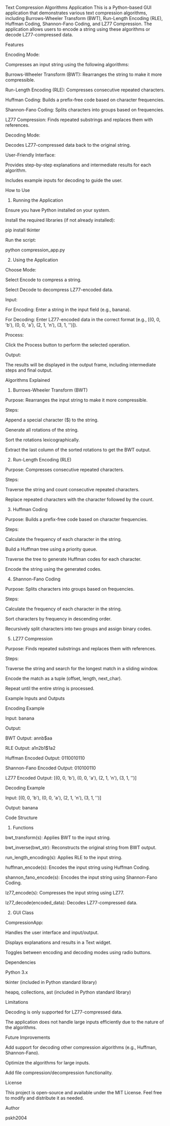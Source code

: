 Text Compression Algorithms Application
This is a Python-based GUI application that demonstrates various text compression algorithms, including Burrows-Wheeler Transform (BWT), Run-Length Encoding (RLE), Huffman Coding, Shannon-Fano Coding, and LZ77 Compression. The application allows users to encode a string using these algorithms or decode LZ77-compressed data.

Features

Encoding Mode:

Compresses an input string using the following algorithms:

Burrows-Wheeler Transform (BWT): Rearranges the string to make it more compressible.

Run-Length Encoding (RLE): Compresses consecutive repeated characters.

Huffman Coding: Builds a prefix-free code based on character frequencies.

Shannon-Fano Coding: Splits characters into groups based on frequencies.

LZ77 Compression: Finds repeated substrings and replaces them with references.

Decoding Mode:

Decodes LZ77-compressed data back to the original string.

User-Friendly Interface:

Provides step-by-step explanations and intermediate results for each algorithm.

Includes example inputs for decoding to guide the user.

How to Use

1. Running the Application
   
Ensure you have Python installed on your system.

Install the required libraries (if not already installed):

pip install tkinter

Run the script:

python compression_app.py

2. Using the Application

Choose Mode:

Select Encode to compress a string.

Select Decode to decompress LZ77-encoded data.

Input:

For Encoding: Enter a string in the input field (e.g., banana).

For Decoding: Enter LZ77-encoded data in the correct format (e.g., [(0, 0, 'b'), (0, 0, 'a'), (2, 1, 'n'), (3, 1, '')]).

Process:

Click the Process button to perform the selected operation.

Output:

The results will be displayed in the output frame, including intermediate steps and final output.

Algorithms Explained

1. Burrows-Wheeler Transform (BWT)
   
Purpose: Rearranges the input string to make it more compressible.

Steps:

Append a special character ($) to the string.

Generate all rotations of the string.

Sort the rotations lexicographically.

Extract the last column of the sorted rotations to get the BWT output.

2. Run-Length Encoding (RLE)
   
Purpose: Compresses consecutive repeated characters.

Steps:

Traverse the string and count consecutive repeated characters.

Replace repeated characters with the character followed by the count.

3. Huffman Coding
   
Purpose: Builds a prefix-free code based on character frequencies.

Steps:

Calculate the frequency of each character in the string.

Build a Huffman tree using a priority queue.

Traverse the tree to generate Huffman codes for each character.

Encode the string using the generated codes.

4. Shannon-Fano Coding
   
Purpose: Splits characters into groups based on frequencies.

Steps:

Calculate the frequency of each character in the string.

Sort characters by frequency in descending order.

Recursively split characters into two groups and assign binary codes.

5. LZ77 Compression
   
Purpose: Finds repeated substrings and replaces them with references.

Steps:

Traverse the string and search for the longest match in a sliding window.

Encode the match as a tuple (offset, length, next_char).

Repeat until the entire string is processed.

Example Inputs and Outputs

Encoding Example

Input: banana

Output:

BWT Output: annb$aa

RLE Output: a1n2b1$1a2

Huffman Encoded Output: 0110010110

Shannon-Fano Encoded Output: 010100110

LZ77 Encoded Output: [(0, 0, 'b'), (0, 0, 'a'), (2, 1, 'n'), (3, 1, '')]

Decoding Example

Input: [(0, 0, 'b'), (0, 0, 'a'), (2, 1, 'n'), (3, 1, '')]

Output: banana

Code Structure

1. Functions

bwt_transform(s): Applies BWT to the input string.

bwt_inverse(bwt_str): Reconstructs the original string from BWT output.

run_length_encoding(s): Applies RLE to the input string.

huffman_encode(s): Encodes the input string using Huffman Coding.

shannon_fano_encode(s): Encodes the input string using Shannon-Fano Coding.

lz77_encode(s): Compresses the input string using LZ77.

lz77_decode(encoded_data): Decodes LZ77-compressed data.

2. GUI Class
   
CompressionApp:

Handles the user interface and input/output.

Displays explanations and results in a Text widget.

Toggles between encoding and decoding modes using radio buttons.

Dependencies

Python 3.x

tkinter (included in Python standard library)

heapq, collections, ast (included in Python standard library)

Limitations

Decoding is only supported for LZ77-compressed data.

The application does not handle large inputs efficiently due to the nature of the algorithms.

Future Improvements

Add support for decoding other compression algorithms (e.g., Huffman, Shannon-Fano).

Optimize the algorithms for large inputs.

Add file compression/decompression functionality.

License

This project is open-source and available under the MIT License. Feel free to modify and distribute it as needed.

Author

pskh2004


